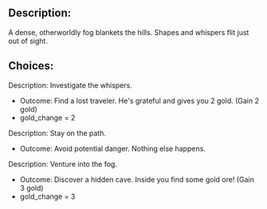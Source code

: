 ## Description:
A dense, otherworldly fog blankets the hills. Shapes and whispers flit just out of sight.

## Choices:
Description: Investigate the whispers.
- Outcome: Find a lost traveler. He's grateful and gives you 2 gold. (Gain 2 gold)
- gold_change = 2

Description: Stay on the path.
- Outcome: Avoid potential danger. Nothing else happens.

Description: Venture into the fog.
- Outcome: Discover a hidden cave. Inside you find some gold ore! (Gain 3 gold)
- gold_change = 3